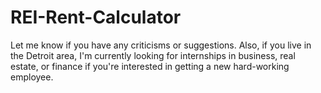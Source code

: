 # REI-Rent-Calculator
Let me know if you have any criticisms or suggestions. Also, if you live in the Detroit area, I'm currently looking for internships in business, real estate, or finance if you're interested in getting a new hard-working employee.
